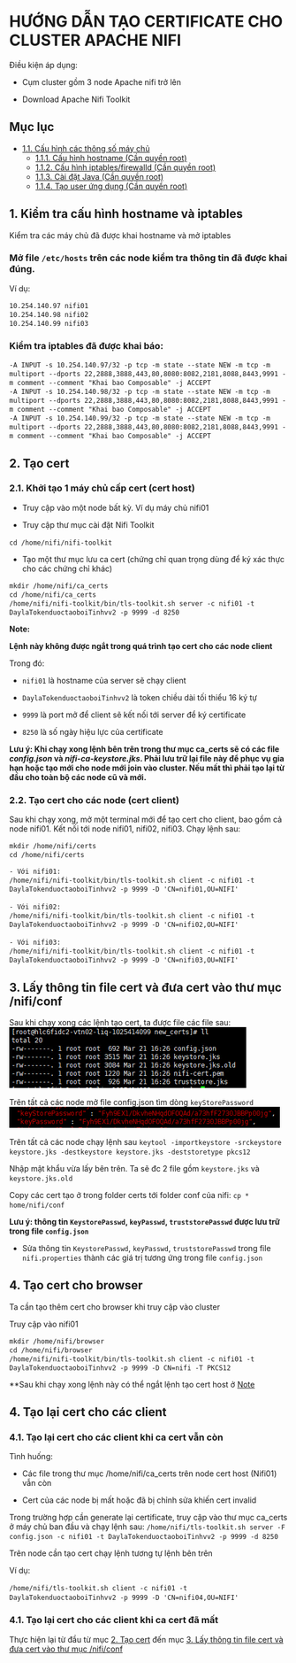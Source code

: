# HƯỚNG DẪN TẠO CERTIFICATE CHO CLUSTER APACHE NIFI

Điều kiện áp dụng:

-	Cụm cluster gồm 3 node Apache nifi trở lên

-	Download Apache Nifi Toolkit


## Mục lục

- [1.1. Cấu hình các thông số máy chủ ](#cauhinhmaychu)
    - [1.1.1. Cấu hình hostname (Cần quyền root)](#cauhinhhostname)
    - [1.1.2. Cấu hình iptables/firewalld (Cần quyền root)](#cauhinhiptables)
    - [1.1.3. Cài đặt Java (Cần quyền root)](#caidatjava)
    - [1.1.4. Tạo user ứng dụng  (Cần quyền root)](#taouserud)


<a name="kiemtra"></a> 
## 1. Kiểm tra cấu hình hostname và iptables 

Kiểm tra các máy chủ đã được khai hostname và mở iptables

### Mở file `/etc/hosts` trên các node kiểm tra thông tin đã được khai đúng. 

Ví dụ:

```
10.254.140.97 nifi01
10.254.140.98 nifi02
10.254.140.99 nifi03
```

### Kiểm tra iptables đã được khai báo:

```
-A INPUT -s 10.254.140.97/32 -p tcp -m state --state NEW -m tcp -m multiport --dports 22,2888,3888,443,80,8080:8082,2181,8088,8443,9991 -m comment --comment "Khai bao Composable" -j ACCEPT
-A INPUT -s 10.254.140.98/32 -p tcp -m state --state NEW -m tcp -m multiport --dports 22,2888,3888,443,80,8080:8082,2181,8088,8443,9991 -m comment --comment "Khai bao Composable" -j ACCEPT
-A INPUT -s 10.254.140.99/32 -p tcp -m state --state NEW -m tcp -m multiport --dports 22,2888,3888,443,80,8080:8082,2181,8088,8443,9991 -m comment --comment "Khai bao Composable" -j ACCEPT
```

<a name="taocert"></a> 
## 2. Tạo cert 

<a name="certhost"></a> 
### 2.1. Khởi tạo 1 máy chủ cấp cert (cert host)

- Truy cập vào một node bất kỳ. Ví dụ máy chủ nifi01

- Truy cập thư mục cài đặt Nifi Toolkit

`cd /home/nifi/nifi-toolkit`

- Tạo một thư mục lưu ca cert (chứng chỉ quan trọng dùng để ký xác thực cho các chứng chỉ khác)

```
mkdir /home/nifi/ca_certs
cd /home/nifi/ca_certs
/home/nifi/nifi-toolkit/bin/tls-toolkit.sh server -c nifi01 -t DaylaTokenduoctaoboiTinhvv2 -p 9999 -d 8250
```

<a name="note"></a>
**Note:**

**Lệnh này không được ngắt trong quá trình tạo cert cho các node client**

Trong đó: 

-	`nifi01` là hostname của server sẽ chạy client

-	`DaylaTokenduoctaoboiTinhvv2` là token chiều dài tối thiểu 16 ký tự

-	`9999` là port mở để client sẽ kết nối tới server để ký certificate

-	`8250` là số ngày hiệu lực của certificate

**Lưu ý: Khi chạy xong lệnh bên trên trong thư mục ca_certs sẽ có các file *config.json* và *nifi-ca-keystore.jks*. Phải lưu trữ lại file này để phục vụ gia hạn hoặc tạo mới cho node mới join vào cluster. Nếu mất thì phải tạo lại từ đầu cho toàn bộ các node cũ và mới.**


<a name="certclient"></a> 
### 2.2. Tạo cert cho các node (cert client)

Sau khi chạy xong, mở một terminal mới để tạo cert cho client, bao gồm cả node nifi01. Kết nối tới node nifi01, nifi02, nifi03. Chạy lệnh sau:

```
mkdir /home/nifi/certs
cd /home/nifi/certs
```

    - Với nifi01: 
    /home/nifi/nifi-toolkit/bin/tls-toolkit.sh client -c nifi01 -t DaylaTokenduoctaoboiTinhvv2 -p 9999 -D 'CN=nifi01,OU=NIFI'

    - Với nifi02:
    /home/nifi/nifi-toolkit/bin/tls-toolkit.sh client -c nifi01 -t DaylaTokenduoctaoboiTinhvv2 -p 9999 -D 'CN=nifi02,OU=NIFI'

    - Với nifi03:
    /home/nifi/nifi-toolkit/bin/tls-toolkit.sh client -c nifi01 -t DaylaTokenduoctaoboiTinhvv2 -p 9999 -D 'CN=nifi03,OU=NIFI'


<a name="insertcert"></a> 
## 3. Lấy thông tin file cert và đưa cert vào thư mục /nifi/conf

Sau khi chạy xong các lệnh tạo cert, ta được file các file sau:
![nifi5](../imgs/nifi5.png)

Trên tất cả các node mở file config.json tìm  dòng `keyStorePassword` 
![nifi4](../imgs/nifi4.png)

Trên tất cả các node chạy lệnh sau
`keytool -importkeystore -srckeystore keystore.jks -destkeystore keystore.jks -deststoretype pkcs12`

Nhập mật khẩu vừa lấy bên trên. Ta sẽ đc 2 file gồm `keystore.jks` và `keystore.jks.old`

Copy các cert tạo ở trong folder certs tới folder conf của nifi:
`cp * home/nifi/conf`

**Lưu ý: thông tin `KeystorePasswd`, `keyPasswd`, `truststorePasswd` được lưu trữ trong file `config.json`**

-	Sửa thông tin `KeystorePasswd`, `keyPasswd`, `truststorePasswd` trong file `nifi.properties` thành các giá trị tương ứng trong file `config.json`


<a name="taocertbrowser"></a> 
## 4. Tạo cert cho browser

Ta cần tạo thêm cert cho browser khi truy cập vào cluster

Truy cập vào nifi01

```
mkdir /home/nifi/browser
cd /home/nifi/browser
/home/nifi/nifi-toolkit/bin/tls-toolkit.sh client -c nifi01 -t DaylaTokenduoctaoboiTinhvv2 -p 9999 -D CN=nifi -T PKCS12
```

**Sau khi chạy xong lệnh này có thể ngắt lệnh tạo cert host ở [Note](#note)


<a name="taolai"></a> 
## 4. Tạo lại cert cho các client

<a name="taolai1"></a> 
### 4.1. Tạo lại cert cho các client khi ca cert vẫn còn

Tình huống:

- Các file trong thư mục /home/nifi/ca_certs trên node cert host (Nifi01) vẫn còn

- Cert của các node bị mất hoặc đã bị chỉnh sửa khiến cert invalid

Trong trường hợp cần generate lại certificate, truy cập vào thư mục ca_certs ở máy chủ ban đầu và chạy lệnh sau:
`/home/nifi/tls-toolkit.sh server -F config.json -c nifi01 -t DaylaTokenduoctaoboiTinhvv2 -p 9999 -d 8250`

Trên node cần tạo cert chạy lệnh tương tự lệnh bên trên

Ví dụ:

`/home/nifi/tls-toolkit.sh client -c nifi01 -t DaylaTokenduoctaoboiTinhvv2 -p 9999 -D 'CN=nifi04,OU=NIFI'`


<a name="taolai2"></a> 
### 4.1. Tạo lại cert cho các client khi ca cert đã mất

Thực hiện lại từ đầu từ mục [2. Tạo cert](#taocert) đến mục [3. Lấy thông tin file cert và đưa cert vào thư mục /nifi/conf](#insertcert)

